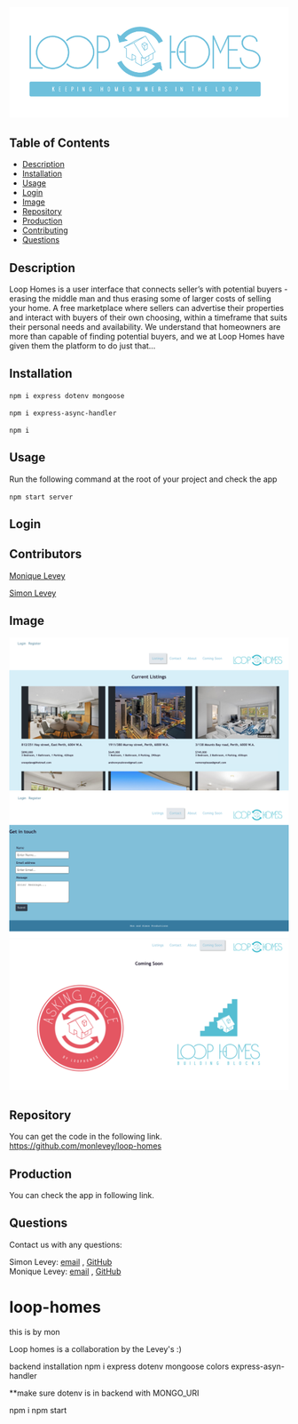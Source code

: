 ![ReadmeLoop](./src/components/images/ReadmeLoop.png)
## Table of Contents

- [Description](#description)
- [Installation](#installation)
- [Usage](#usage)
- [Login](#login)
- [Image](#image)
- [Repository](#repository)
- [Production](#production)
- [Contributing](#contributing)
- [Questions](#questions)

## Description

Loop Homes is a user interface that connects seller’s with potential buyers - erasing the middle man and thus erasing some of larger costs of selling your home. A free marketplace where sellers can advertise their properties and interact with buyers of their own choosing, within a timeframe that suits their personal needs and availability. We understand that homeowners are more than capable of finding potential buyers, and we at Loop Homes have given them the platform to do just that…



## Installation

`npm i express dotenv mongoose`

`npm i express-async-handler`

`npm i`

## Usage

Run the following command at the root of your project and check the app

`npm start server`

## Login



## Contributors

[Monique Levey](https://github.com/monlevey)

[Simon Levey](https://github.com/lev8947)

## Image

![ListingsFin](./src/components/images/ListingsFin.png)
![ContactPage](./src/components/images/ContactPage.png)
![ComingSoon](./src/components/images/ComingSoon.png)


## Repository

You can get the code in the following link. https://github.com/monlevey/loop-homes
## Production

You can check the app in following link. 


## Questions

Contact us with any questions: 

Simon Levey: [email](lev_47@hotmail.com) , [GitHub](https://github.com/lev8947)<br />
Monique Levey: [email](mon_beetle@hotmail.com) , [GitHub](https://github.com/monlevey)<br />











# loop-homes

this is by mon

Loop homes is a collaboration by the Levey's :)

backend installation
npm i express  dotenv  mongoose  colors  express-asyn-handler

**make sure dotenv is in backend with MONGO_URI

npm i
npm start